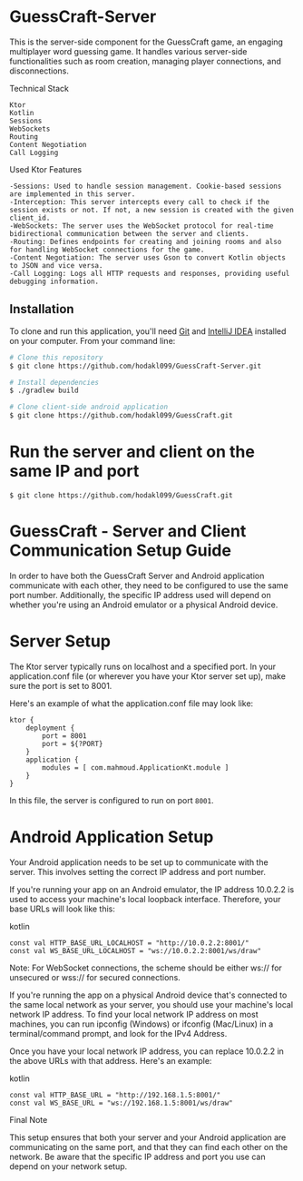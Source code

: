 # GuessCraft-Server

This is the server-side component for the GuessCraft game, an engaging multiplayer word guessing game. It handles various server-side functionalities such as room creation, managing player connections, and disconnections.

Technical Stack

    Ktor
    Kotlin
    Sessions
    WebSockets
    Routing
    Content Negotiation
    Call Logging

Used Ktor Features

    -Sessions: Used to handle session management. Cookie-based sessions are implemented in this server.
    -Interception: This server intercepts every call to check if the session exists or not. If not, a new session is created with the given client_id.
    -WebSockets: The server uses the WebSocket protocol for real-time bidirectional communication between the server and clients.
    -Routing: Defines endpoints for creating and joining rooms and also for handling WebSocket connections for the game.
    -Content Negotiation: The server uses Gson to convert Kotlin objects to JSON and vice versa.
    -Call Logging: Logs all HTTP requests and responses, providing useful debugging information.

## Installation

To clone and run this application, you'll need [Git](https://git-scm.com) and [IntelliJ IDEA](https://www.jetbrains.com/idea/) installed on your computer. From your command line:

```bash
# Clone this repository
$ git clone https://github.com/hodakl099/GuessCraft-Server.git

# Install dependencies
$ ./gradlew build

# Clone client-side android application
$ git clone https://github.com/hodakl099/GuessCraft.git
```


# Run the server and client on the same IP and port
```
$ git clone https://github.com/hodakl099/GuessCraft.git
```

# GuessCraft - Server and Client Communication Setup Guide

In order to have both the GuessCraft Server and Android application communicate with each other, they need to be configured to use the same port number. Additionally, the specific IP address used will depend on whether you're using an Android emulator or a physical Android device.
# Server Setup

The Ktor server typically runs on localhost and a specified port. In your application.conf file (or wherever you have your Ktor server set up), make sure the port is set to 8001.

Here's an example of what the application.conf file may look like:
```
ktor {
    deployment {
        port = 8001
        port = ${?PORT}
    }
    application {
        modules = [ com.mahmoud.ApplicationKt.module ]
    }
}
```

In this file, the server is configured to run on port `8001`.

# Android Application Setup

Your Android application needs to be set up to communicate with the server. This involves setting the correct IP address and port number.

If you're running your app on an Android emulator, the IP address 10.0.2.2 is used to access your machine's local loopback interface. Therefore, your base URLs will look like this:

kotlin
```
const val HTTP_BASE_URL_LOCALHOST = "http://10.0.2.2:8001/"
const val WS_BASE_URL_LOCALHOST = "ws://10.0.2.2:8001/ws/draw"
```

Note: For WebSocket connections, the scheme should be either ws:// for unsecured or wss:// for secured connections.

If you're running the app on a physical Android device that's connected to the same local network as your server, you should use your machine's local network IP address. To find your local network IP address on most machines, you can run ipconfig (Windows) or ifconfig (Mac/Linux) in a terminal/command prompt, and look for the IPv4 Address.

Once you have your local network IP address, you can replace 10.0.2.2 in the above URLs with that address. Here's an example:

kotlin
```
const val HTTP_BASE_URL = "http://192.168.1.5:8001/"
const val WS_BASE_URL = "ws://192.168.1.5:8001/ws/draw"
```

Final Note

This setup ensures that both your server and your Android application are communicating on the same port, and that they can find each other on the network. Be aware that the specific IP address and port you use can depend on your network setup.


